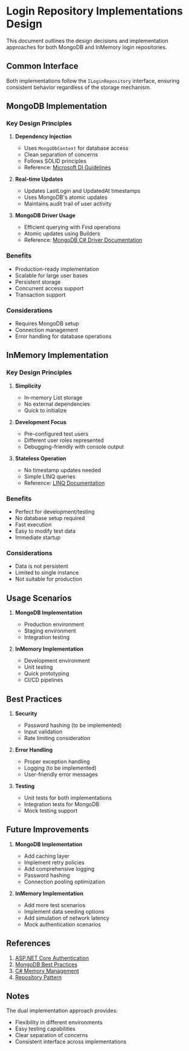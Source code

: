 # Login Repository Implementations Design

This document outlines the design decisions and implementation approaches for both MongoDB and InMemory login repositories.

## Common Interface

Both implementations follow the `ILoginRepository` interface, ensuring consistent behavior regardless of the storage mechanism.

## MongoDB Implementation

### Key Design Principles

1. **Dependency Injection**
   - Uses `MongoDbContext` for database access
   - Clean separation of concerns
   - Follows SOLID principles
   - Reference: [Microsoft DI Guidelines](https://learn.microsoft.com/en-us/dotnet/core/extensions/dependency-injection-guidelines)

2. **Real-time Updates**
   - Updates LastLogin and UpdatedAt timestamps
   - Uses MongoDB's atomic updates
   - Maintains audit trail of user activity

3. **MongoDB Driver Usage**
   - Efficient querying with Find operations
   - Atomic updates using Builders
   - Reference: [MongoDB C# Driver Documentation](https://mongodb.github.io/mongo-csharp-driver/)

### Benefits
- Production-ready implementation
- Scalable for large user bases
- Persistent storage
- Concurrent access support
- Transaction support

### Considerations
- Requires MongoDB setup
- Connection management
- Error handling for database operations

## InMemory Implementation

### Key Design Principles

1. **Simplicity**
   - In-memory List<User> storage
   - No external dependencies
   - Quick to initialize

2. **Development Focus**
   - Pre-configured test users
   - Different user roles represented
   - Debugging-friendly with console output

3. **Stateless Operation**
   - No timestamp updates needed
   - Simple LINQ queries
   - Reference: [LINQ Documentation](https://learn.microsoft.com/en-us/dotnet/csharp/programming-guide/concepts/linq/)

### Benefits
- Perfect for development/testing
- No database setup required
- Fast execution
- Easy to modify test data
- Immediate startup

### Considerations
- Data is not persistent
- Limited to single instance
- Not suitable for production

## Usage Scenarios

1. **MongoDB Implementation**
   - Production environment
   - Staging environment
   - Integration testing

2. **InMemory Implementation**
   - Development environment
   - Unit testing
   - Quick prototyping
   - CI/CD pipelines

## Best Practices

1. **Security**
   - Password hashing (to be implemented)
   - Input validation
   - Rate limiting consideration

2. **Error Handling**
   - Proper exception handling
   - Logging (to be implemented)
   - User-friendly error messages

3. **Testing**
   - Unit tests for both implementations
   - Integration tests for MongoDB
   - Mock testing support

## Future Improvements

1. **MongoDB Implementation**
   - Add caching layer
   - Implement retry policies
   - Add comprehensive logging
   - Password hashing
   - Connection pooling optimization

2. **InMemory Implementation**
   - Add more test scenarios
   - Implement data seeding options
   - Add simulation of network latency
   - Mock authentication scenarios

## References

1. [ASP.NET Core Authentication](https://learn.microsoft.com/en-us/aspnet/core/security/authentication/)
2. [MongoDB Best Practices](https://www.mongodb.com/developer/products/mongodb/mongodb-architecture-best-practices/)
3. [C# Memory Management](https://learn.microsoft.com/en-us/dotnet/standard/garbage-collection/)
4. [Repository Pattern](https://martinfowler.com/eaaCatalog/repository.html)

## Notes

The dual implementation approach provides:
- Flexibility in different environments
- Easy testing capabilities
- Clear separation of concerns
- Consistent interface across implementations
